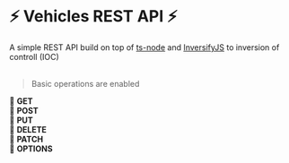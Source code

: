 # :zap: Vehicles REST API :zap:

A simple REST API build on top of [ts-node](https://github.com/TypeStrong/ts-node) and [InversifyJS](https://github.com/inversify/InversifyJS) to inversion of controll (IOC)
<br>
<br>


> Basic operations are enabled 

:rocket:  **GET**
<br>
:rainbow: **POST**
<br>
:dragon_face: **PUT**
<br>
:house_with_garden: **DELETE**
<br>
:ocean: **PATCH**
<br>
:train: **OPTIONS**
